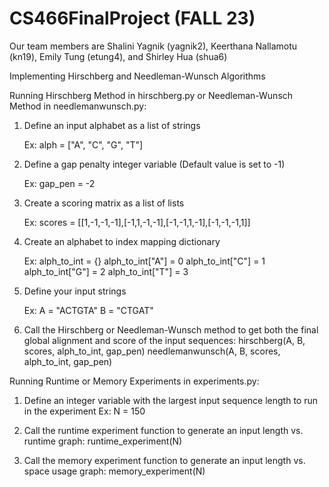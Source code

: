 # CS466FinalProject (FALL 23)

Our team members are Shalini Yagnik (yagnik2), Keerthana Nallamotu (kn19), Emily Tung (etung4), and Shirley Hua (shua6)

Implementing Hirschberg and Needleman-Wunsch Algorithms

Running Hirschberg Method in hirschberg.py or Needleman-Wunsch Method in needlemanwunsch.py:

1. Define an input alphabet as a list of strings
    
    Ex: alph = ["A", "C", "G", "T"]

2. Define a gap penalty integer variable (Default value is set to -1)

    Ex: gap_pen = -2

3. Create a scoring matrix as a list of lists

    Ex: scores = [[1,-1,-1,-1],[-1,1,-1,-1],[-1,-1,1,-1],[-1,-1,-1,1]]

4. Create an alphabet to index mapping dictionary

    Ex: alph_to_int = {}
        alph_to_int["A"] = 0
        alph_to_int["C"] = 1
        alph_to_int["G"] = 2
        alph_to_int["T"] = 3

5. Define your input strings

    Ex: A = "ACTGTA"
        B = "CTGAT"

5. Call the Hirschberg or Needleman-Wunsch method to get both the final global alignment and score of the input sequences:
    hirschberg(A, B, scores, alph_to_int, gap_pen)
    needlemanwunsch(A, B, scores, alph_to_int, gap_pen)


Running Runtime or Memory Experiments in experiments.py:

1. Define an integer variable with the largest input sequence length to run in the experiment
    Ex: N = 150

2. Call the runtime experiment function to generate an input length vs. runtime graph:
    runtime_experiment(N)

2. Call the memory experiment function to generate an input length vs. space usage graph:
    memory_experiment(N)
